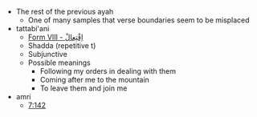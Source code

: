 - The rest of the previous ayah
    - One of many samples that verse boundaries seem to be misplaced
- tattabi'ani
    - [Form VIII - اِفْتِعالْ](https://en.wikipedia.org/wiki/Arabic_verbs#Formation_of_derived_stems_(%22forms%22))
    - Shadda (repetitive t)
    - Subjunctive
    - Possible meanings
        - Following my orders in dealing with them
        - Coming after me to the mountain
        - To leave them and join me
- amri
    - [7:142](https://quran.com/7:142)